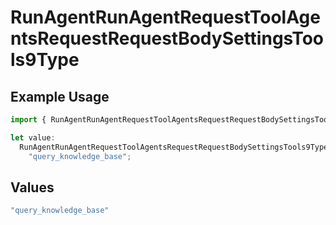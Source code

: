 # RunAgentRunAgentRequestToolAgentsRequestRequestBodySettingsTools9Type

## Example Usage

```typescript
import { RunAgentRunAgentRequestToolAgentsRequestRequestBodySettingsTools9Type } from "@orq-ai/node/models/operations";

let value:
  RunAgentRunAgentRequestToolAgentsRequestRequestBodySettingsTools9Type =
    "query_knowledge_base";
```

## Values

```typescript
"query_knowledge_base"
```